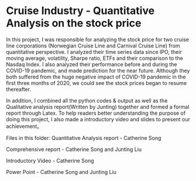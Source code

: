 # Cruise Industry - Quantitative Analysis on the stock price
    
In this project, I was responsible for analyzing the stock price for two cruise line corporations (Norwegian Cruise Line and Carnival Cruise Line) from quantitative perspective. I analyzed their time series data since IPO, their moving average, volatility, Sharpe ratio, ETFs and their comparison to the Nasdaq Index. I also analyzed their performance before and during the COVID-19 pandemic, and made prediction for the near future. Although they both suffered from the huge negative impact of COVID-19 pandemic in the first three months of 2020, we could see the stock prices began to resume thereafter. 

In addition, I combined all the python codes & output as well as the Qualitative analysis report(Written by Junting) together and formed a formal report through Latex. To help readers better understanding the purpose of doing this project, I also made a introductory video and slides to present our achievement。 

Files in this folder:
Quantitative Analysis report - Catherine Song

Comprehensive report - Catherine Song and Junting Liu  

Introductory Video - Catherine Song   

Power Point - Catherine Song and Junting Liu


